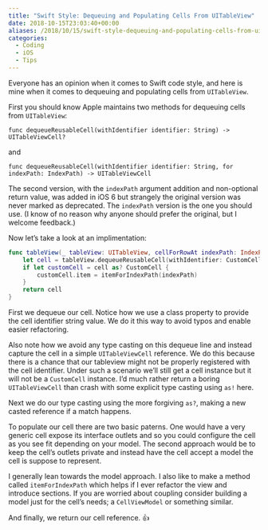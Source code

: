 ```yaml
---
title: "Swift Style: Dequeuing and Populating Cells From UITableView"
date: 2018-10-15T23:03:40+00:00
aliases: /2018/10/15/swift-style-dequeuing-and-populating-cells-from-uitableview/
categories:
  - Coding
  - iOS
  - Tips
---
```


Everyone has an opinion when it comes to Swift code style, and here is mine when it comes to dequeuing and populating cells from `UITableView`.

First you should know Apple maintains two methods for dequeuing cells from `UITableView`:

    func dequeueReusableCell(withIdentifier identifier: String) -> UITableViewCell?

and

    func dequeueReusableCell(withIdentifier identifier: String, for indexPath: IndexPath) -> UITableViewCell

The second version, with the `indexPath` argument addition and non-optional return value, was added in iOS 6 but strangely the original version was never marked as deprecated. The `indexPath` version is the one you should use. (I know of no reason why anyone should prefer the original, but I welcome feedback.)

Now let&#8217;s take a look at an implimentation:

```swift
func tableView(_ tableView: UITableView, cellForRowAt indexPath: IndexPath) -> UITableViewCell {
    let cell = tableView.dequeueReusableCell(withIdentifier: CustomCell.identifier, for: indexPath)
    if let customCell = cell as? CustomCell {
        customCell.item = itemForIndexPath(indexPath)
    }
    return cell
}
```

First we dequeue our cell. Notice how we use a class property to provide the cell identifier string value. We do it this way to avoid typos and enable easier refactoring.

Also note how we avoid any type casting on this dequeue line and instead capture the cell in a simple `UITableViewCell` reference. We do this because there is a chance that our tableview might not be properly registered with the cell identifier. Under such a scenario we&#8217;ll still get a cell instance but it will not be a `CustomCell` instance. I&#8217;d much rather return a boring `UITableViewCell` than crash with some explicit type casting using `as!` here.

Next we do our type casting using the more forgiving `as?`, making a new casted reference if a match happens.

To populate our cell there are two basic paterns. One would have a very generic cell expose its interface outlets and so you could configure the cell as you see fit depending on your model. The second approach would be to keep the cell&#8217;s outlets private and instead have the cell accept a model the cell is suppose to represent.

I generally lean towards the model approach. I also like to make a method called `itemForIndexPath` which helps if I ever refactor the view and introduce sections. If you are worried about coupling consider building a model just for the cell&#8217;s needs; a `CellViewModel` or something similar.

And finally, we return our cell reference. 👍
